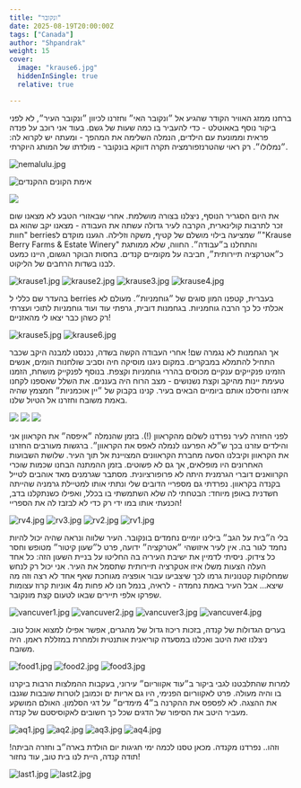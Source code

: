 ```yaml
---
title: "ונקובר"
date: 2025-08-19T20:00:00Z
tags: ["Canada"]
author: "Shpandrak"
weight: 15
cover:
  image: "krause6.jpg"
  hiddenInSingle: true
  relative: true

---
```


ברחנו ממזג האוויר הקודר שהגיע אל ״ונקובר האי״ וחזרנו לכיוון ״ונקובר העיר״, לא לפני ביקור נוסף באאוטלט - כדי להעביר בו כמה שעות של גשם. בעוד אני רוכב על פנדה פראית וממונעת עם הילדים, הנמלה השלימה את המהפך - ומעתה יש לקרוא לה: ״נמלולו״. רק ראוי שהטרנזפורמציה תקרה דווקא בונקובר - מולדתו של המותג היוקרתי.

![nemalulu.jpg](nemalulu.jpg "נמלולו")

![](panda1.jpg "אימת הקונים ההקנדים")

![](panda2.jpg)

את היום הסגריר הנוסף, ניצלנו בצורה מושלמת. אחרי שבאזורי הטבע לא מצאנו שום זכר לתרבות קולינארית, הקרבה לעיר גדולה עשתה את העבודה - מצאנו יקב שהוא גם "חוות berries״  שמציעה בילוי מושלם של קטיף, משקה וזלילה. הגענו מוקדם ל"Krause Berry Farms & Estate Winery" והתחלנו ב״עבודה״. החווה, שלא ממותגת כ״אטרקציה תיירותית״, חביבה על מקומיים קנדים. בחסות הבוקר הגשום, היינו כמעט לבנו בשדות הרחבים של הליקוט.

![krause1.jpg](krause1.jpg)
![krause2.jpg](krause2.jpg)
![krause3.jpg](krause3.jpg)
![krause4.jpg](krause4.jpg)

בהעדר שם כללי ל berries בעברית, קטפנו המון סוגים של ״גוחמניות״. מעולם לא אכלתי כל כך הרבה גוחמניות. בגחמנות דובית, גרפתי עוד ועוד גוחמניות לתוכי ועצרתי רק כשהן כבר יצאו לי מהאזניים!

![krause5.jpg](krause5.jpg)
![krause6.jpg](krause6.jpg "אבוי, גוחמניות!")

אך הגחמנות לא נגמרה שם! אחרי העבודה הקשה בשדה, נכנסנו למבנה היקב שכבר התחיל להתמלא במבקרים. במקום ניגנו מוסיקה חיה וסביב שולחנות הומים, אנשים הזמינו פנקייקים ענקיים מכוסים בהררי גוחמניות וקצפת. בנוסף לפנקייק מושחת, הזמנו טעימת יינות מהיקב וקצת נשנושים - מצב הרוח היה בעננים. את השלל שאספנו לקחנו איתנו וחיסלנו אותם ביומיים הבאים בעיר. קנינו בקבוק של ״יין אוכמניות״ חמצמץ שהיה באמת משובח וחזרנו אל הטיול שלנו.

![](krause7.jpg)
![](krause8.jpg)
![](krause9.jpg)

לפני החזרה לעיר נפרדנו לשלום מהקראוון (!). בזמן שהנמלה ״איפסה״ את הקראוון אני והילדים עזרנו בכך ש״לא הפרענו לנמלה לאפס את הקראוון״. ברגשות מעורבים החזרנו את הקראוון וקיבלנו הסעה מחברת הקראוונים המצויינת אל תוך העיר. שלושת השבועות האחרונים היו מופלאים, אך גם לא פשוטים. בזמן ההמתנה הבחנו שכמות שוכרי הקרוואנים דוברי הגרמנית היתה לא פרופורציונית. מסתבר שגרמנים מאד אוהבים לטייל בקנדה בקראוון. נפרדתי גם מספריי הדובים שלי ונתתי אותו למטיילת גרמניה שהייתה חשדנית באופן מיוחד: הבטחתי לה שלא השתמשתי בו בכלל, ואפילו כשנתקלנו בדב, הכנעתי אותו במו ידי רק כדי לא לבזבז לה את הספריי!

![rv4.jpg](rv4.jpg "עומלת על איפוס הקראוון")
![rv3.jpg](rv3.jpg "עומלים על לא להפריע")
![rv2.jpg](rv2.jpg)
![rv1.jpg](rv1.jpg "לילה אחרון")

בלי ה״בית על הגב״ בילינו יומיים נחמדים בונקובר. העיר שלווה ונראה שהיה יכול להיות נחמד לגור בה. אין לעיר איזושהי ״אטרקציה״ ידועה, פרט ל״שעון קיטור״ מטופש וחסר כל צידוק. ניסיתי  לדמיין את ישיבת העיריה בה החליטו על בניית השעון הזה: כל אחד העלה הצעות משלו איזו אטקרציה תיירותית שתסמל את העיר. אני יכול רק לנחש שמחלוקות קטנוניות גרמו לכך שיצביעו עבור אופציה מגוחכת שאף אחד לא רצה וזה מה שיצא... אבל העיר באמת נחמדה - לראיה, בנמל חנו לא פחות מ4 אוניות קרוז עצומות שפרקו אלפי תיירים שבאו לטעום קצת מונקובר.

![vancuver1.jpg](vancuver1.jpg)
![vancuver2.jpg](vancuver2.jpg)
![vancuver3.jpg](vancuver3.jpg)
![vancuver4.jpg](vancuver4.jpg)

בערים הגדולות של קנדה, בזכות ריכוז גדול של מהגרים, אפשר אפילו למצוא אוכל טוב. ניצלנו זאת היטב ואכלנו במסעדה קוריאנית אותנטית ולמחרת במזללת ראמן. היה משובח.

![food1.jpg](food1.jpg)
![food2.jpg](food2.jpg)
![food3.jpg](food3.jpg)

למרות שהתלבטנו לגבי ביקור ב״עוד אקווריום״ עירוני, בעקבות ההמלצות הרבות ביקרנו בו והיה מעולה. פרט לאקווריום הפנימי, היו גם אריות ים וכמובן לוטרות שובבות שגנבו את ההצגה. לא לפספס את ההקרנה ב״4 מימדים״ על דגי הסלמון. האולם המושקע מעביר היטב את הסיפור של הדגים שכל כך חשובים לאקוסיסטם של קנדה.   

![aq1.jpg](aq1.jpg)
![aq2.jpg](aq2.jpg)
![aq3.jpg](aq3.jpg)
![aq4.jpg](aq4.jpg)

וזהו.. נפרדנו מקנדה. מכאן טסנו לכמה ימי חגיגות יום הולדת בארה״ב וחזרה הביתה! תודה קנדה, היית לנו בית טוב, עוד נחזור!

![last1.jpg](last1.jpg "להתראות טים הורטונז, אליך לא נתגעגע")
![last2.jpg](last2.jpg "להתראות קנדה, אלייך דווקא כן")
